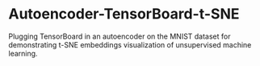 # Autoencoder-TensorBoard-t-SNE
Plugging TensorBoard in an autoencoder on the MNIST dataset for demonstrating t-SNE embeddings visualization of unsupervised machine learning.
